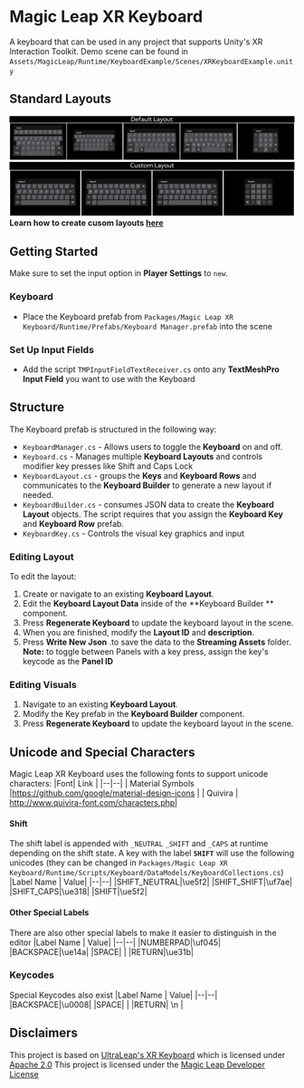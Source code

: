 # Magic Leap XR Keyboard
A keyboard that can be used in any project that supports Unity's XR Interaction Toolkit. Demo scene can be found in `Assets/MagicLeap/Runtime/KeyboardExample/Scenes/XRKeyboardExample.unity`

## Standard Layouts 

![Image of XR Keyboard Layout](Docs/DefaultLayout.png)
![Image of custom XR Keyboard Layout](Docs/CustomLayout.png)
**Learn how to create cusom layouts [here](#editing-layout)**


## Getting Started
Make sure to set the input option in **Player Settings** to `new`.

### Keyboard
- Place the Keyboard prefab from `Packages/Magic Leap XR Keyboard/Runtime/Prefabs/Keyboard Manager.prefab` into the scene

### Set Up Input Fields
- Add the script `TMPInputFieldTextReceiver.cs` onto any **TextMeshPro Input Field** you want to use with the Keyboard

## Structure
The Keyboard prefab is structured in the following way:

- `KeyboardManager.cs` -  Allows users to toggle the **Keyboard** on and off.
- `Keyboard.cs` - Manages multiple **Keyboard Layouts** and controls modifier key presses like Shift  and Caps Lock
- `KeyboardLayout.cs`  - groups the **Keys** and **Keyboard Rows** and communicates to the **Keyboard Builder** to generate a new layout if needed.
- `KeyboardBuilder.cs` - consumes JSON data to create the **Keyboard Layout** objects. The script requires that you assign the **Keyboard Key** and **Keyboard Row** prefab. 
- `KeyboardKey.cs` - Controls the visual key graphics and input

### Editing Layout 

To edit the layout:
1. Create or navigate to an existing **Keyboard Layout**.
2. Edit the **Keyboard Layout Data** inside of the **Keyboard Builder ** component. 
3. Press **Regenerate Keyboard** to update the keyboard layout in the scene.
4. When you are finished, modify the **Layout ID** and **description**.
5.  Press **Write New Json** .to save the data to the **Streaming Assets** folder. 
**Note:** to toggle between Panels with a key press, assign the key's keycode as the **Panel ID**

### Editing Visuals
1.  Navigate to an existing **Keyboard Layout**.
2. Modify the Key prefab in the **Keyboard Builder** component. 
3. Press **Regenerate Keyboard** to update the keyboard layout in the scene.

## Unicode and Special Characters
Magic Leap XR Keyboard uses the following fonts to support unicode characters:
|Font| Link |
|--|--|
| Material Symbols |https://github.com/google/material-design-icons |
| Quivira  | http://www.quivira-font.com/characters.php|

#### Shift
The shift label is appended with `_NEUTRAL` `_SHIFT`  and `_CAPS` at runtime depending on the shift state. A key with the label **`SHIFT`** will use the following unicodes (they can be changed in `Packages/Magic Leap XR Keyboard/Runtime/Scripts/Keyboard/DataModels/KeyboardCollections.cs`)
|Label Name | Value|
|--|--|
|SHIFT_NEUTRAL|\ue5f2|
|SHIFT_SHIFT|\uf7ae|
|SHIFT_CAPS|\ue318|
|SHIFT|\ue5f2|

#### Other Special Labels 
There are also other special labels to make it easier to distinguish in the editor
|Label Name | Value|
|--|--|
|NUMBERPAD|\uf045|
|BACKSPACE|\ue14a|
|SPACE| |
|RETURN|\ue31b|

### Keycodes
Special Keycodes also exist
|Label Name | Value|
|--|--|
|BACKSPACE|\u0008|
|SPACE| |
|RETURN| \n |


## Disclaimers

This project is based on [UltraLeap's XR Keyboard](https://github.com/ultraleap/XR-Keyboard) which is licensed under [Apache 2.0](https://github.com/ultraleap/XR-Keyboard/blob/main/LICENSE.txt)
This project is licensed under the [Magic Leap Developer License](LICENSE)

